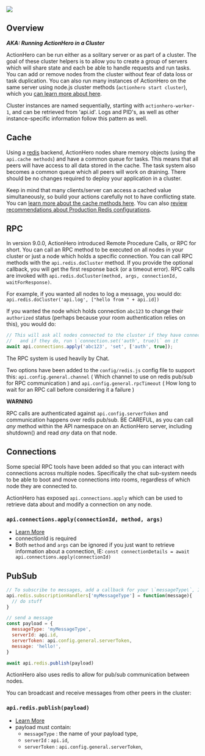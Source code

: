 ![](cluster-ready.svg)

## Overview

**_AKA: Running ActionHero in a Cluster_**

ActionHero can be run either as a solitary server or as part of a cluster. The goal of these cluster helpers is to allow you to create a group of servers which will share state and each be able to handle requests and run tasks. You can add or remove nodes from the cluster without fear of data loss or task duplication. You can also run many instances of ActionHero on the same server using node.js cluster methods (`actionhero start cluster`), which you [can learn more about here](tutorial-production-notes.html).

Cluster instances are named sequentially, starting with `actionhero-worker-1`, and can be retrieved from 'api.id'. Logs and PID's, as well as other instance-specific information follow this pattern as well.


## Cache

Using a [redis](http://redis.io) backend, ActionHero nodes share memory objects (using the `api.cache methods`) and have a common queue for tasks. This means that all peers will have access to all data stored in the cache. The task system also becomes a common queue which all peers will work on draining. There should be no changes required to deploy your application in a cluster.

Keep in mind that many clients/server can access a cached value simultaneously, so build your actions carefully not to have conflicting state. You can [learn more about the cache methods here](api.cache.html). You can also [review recommendations about Production Redis configurations](tutorial-production-notes.html).

## RPC

In version 9.0.0, ActionHero introduced Remote Procedure Calls, or RPC for short. You can call an RPC method to be executed on all nodes in your cluster or just a node which holds a specific connection. You can call RPC methods with the `api.redis.doCluster` method. If you provide the optional callback, you will get the first response back (or a timeout error). RPC calls are invoked with `api.redis.doCluster(method, args, connectionId, waitForResponse)`.

For example, if you wanted all nodes to log a message, you would do: `api.redis.doCluster('api.log', ["hello from " + api.id])`

If you wanted the node which holds connection `abc123` to change their `authorized` status (perhaps because your room authentication relies on this), you would do:

```js
// This will ask all nodes connected to the cluster if they have connection #\`abc123\`
//   and if they do, run \`connection.set('auth', true)\` on it
await api.connections.apply('abc123', 'set', ['auth', true]);
```

The RPC system is used heavily by Chat.

Two options have been added to the `config/redis.js` config file to support this: `api.config.general.channel` ( Which channel to use on redis pub/sub for RPC communication ) and `api.config.general.rpcTimeout` ( How long to wait for an RPC call before considering it a failure )

**WARNING**

RPC calls are authenticated against `api.config.serverToken` and communication happens over redis pub/sub. BE CAREFUL, as you can call _any_ method within the API namespace on an ActionHero server, including shutdown() and read _any_ data on that node.

## Connections

Some special RPC tools have been added so that you can interact with connections across multiple nodes. Specifically the chat sub-system needs to be able to boot and move connections into rooms, regardless of which node they are connected to.

ActionHero has exposed `api.connections.apply` which can be used to retrieve data about and modify a connection on any node.

### `api.connections.apply(connectionId, method, args)`

*   [Learn More](api.connections.html)
*   connectionId is required
*   Both `method` and `args` can be ignored if you just want to retrieve information about a connection, IE: `const connectionDetails = await api.connections.apply(connectionId)`

## PubSub

```js
// To subscribe to messages, add a callback for your \`messageType\`, IE:
api.redis.subscriptionHandlers['myMessageType'] = function(message){
  // do stuff
}

// send a message
const payload = {
  messageType: 'myMessageType',
  serverId: api.id,
  serverToken: api.config.general.serverToken,
  message: 'hello!',
}

await api.redis.publish(payload)
```

ActionHero also uses redis to allow for pub/sub communication between nodes.

You can broadcast and receive messages from other peers in the cluster:

### `api.redis.publish(payload)`

*   [Learn More](api.redis.html)
*   payload must contain:
    *   `messageType` : the name of your payload type,
    *   `serverId` : `api.id`,
    *   `serverToken` : `api.config.general.serverToken`,

